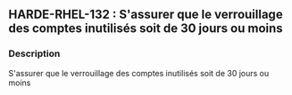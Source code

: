 ## HARDE-RHEL-132 : S'assurer que le verrouillage des comptes inutilisés soit de 30 jours ou moins

### Description
S'assurer que le verrouillage des comptes inutilisés soit de 30 jours ou moins

